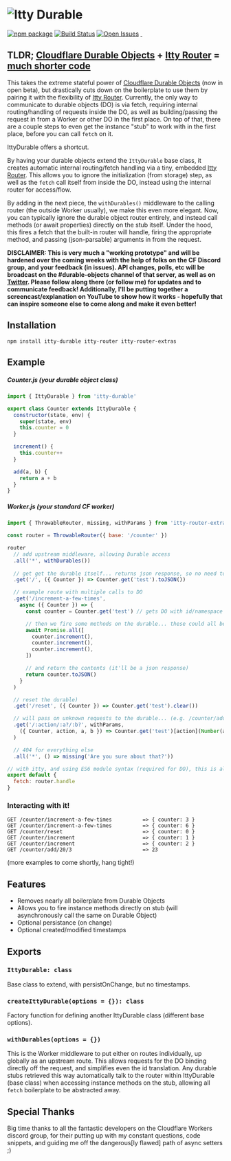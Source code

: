 # ![Itty Durable][logo-image]

[![npm package][npm-image]][npm-url]
[![Build Status][travis-image]][travis-url]
[![Open Issues][issues-image]][issues-url]
<a href="https://github.com/kwhitley/itty-durable" target="\_parent">
  <img alt="" src="https://img.shields.io/github/stars/kwhitley/itty-durable.svg?style=social&label=Star" />
</a>
<a href="https://twitter.com/kevinrwhitley" target="\_parent">
  <img alt="" src="https://img.shields.io/twitter/follow/kevinrwhitley.svg?style=social&label=Follow" />
</a>

## TLDR; [Cloudflare Durable Objects](https://blog.cloudflare.com/introducing-workers-durable-objects/) + [Itty Router](https://www.npmjs.com/package/itty-router) = [much shorter code](#example)

This takes the extreme stateful power of [Cloudflare Durable Objects](https://blog.cloudflare.com/introducing-workers-durable-objects/) (now in open beta), but drastically cuts down on the boilerplate to use them by pairing it with the flexibility of [Itty Router](https://www.npmjs.com/package/itty-router).  Currently, the only way to communicate to durable objects (DO) is via fetch, requiring internal routing/handling of requests inside the DO, as well as building/passing the request in from a Worker or other DO in the first place.  On top of that, there are a couple steps to even get the instance "stub" to work with in the first place, before you can call `fetch` on it.

IttyDurable offers a shortcut.

By having your durable objects extend the `IttyDurable` base class, it creates automatic internal routing/fetch handling via a tiny, embedded [Itty Router](https://www.npmjs.com/package/itty-router).  This allows you to ignore the initialization (from storage) step, as well as the `fetch` call itself from inside the DO, instead using the internal router for access/flow.

By adding in the next piece, the `withDurables()` middleware to the calling router (the outside Worker usually), we make this even more elegant.  Now, you can typically ignore the durable object router entirely, and instead call methods (or await properties) directly on the stub itself.  Under the hood, this fires a fetch that the built-in router will handle, firing the appropriate method, and passing (json-parsable) arguments in from the request.

**DISCLAIMER: This is very much a "working prototype" and will be hardened over the coming weeks with the help of folks on the CF Discord group, and your feedback (in issues).  API changes, polls, etc will be broadcast on the #durable-objects channel of that server, as well as on [Twitter](https://twitter.com/kevinrwhitley).  Please follow along there (or follow me) for updates and to communicate feedback!  Additionally, I'll be putting together a screencast/explanation on YouTube to show how it works - hopefully that can inspire someone else to come along and make it even better!**

## Installation

```
npm install itty-durable itty-router itty-router-extras
```

## Example
##### Counter.js (your durable object class)
```js
import { IttyDurable } from 'itty-durable'

export class Counter extends IttyDurable {
  constructor(state, env) {
    super(state, env)
    this.counter = 0
  }

  increment() {
    this.counter++
  }

  add(a, b) {
    return a + b
  }
}
```

##### Worker.js (your standard CF worker)
```js
import { ThrowableRouter, missing, withParams } from 'itty-router-extras'

const router = ThrowableRouter({ base: '/counter' })

router
  // add upstream middleware, allowing Durable access
  .all('*', withDurables())
  
  // get get the durable itself... returns json response, so no need to wrap
  .get('/', ({ Counter }) => Counter.get('test').toJSON())

  // example route with multiple calls to DO
  .get('/increment-a-few-times',
    async ({ Counter }) => {
      const counter = Counter.get('test') // gets DO with id/namespace = 'test'

      // then we fire some methods on the durable... these could all be done separately.
      await Promise.all([
        counter.increment(),
        counter.increment(),
        counter.increment(),
      ])

      // and return the contents (it'll be a json response)
      return counter.toJSON()
    }
  )

  // reset the durable)
  .get('/reset', ({ Counter }) => Counter.get('test').clear())

  // will pass on unknown requests to the durable... (e.g. /counter/add/3/4 => 7)
  .get('/:action/:a?/:b?', withParams,
    ({ Counter, action, a, b }) => Counter.get('test')[action](Number(a), Number(b))
  )

  // 404 for everything else
  .all('*', () => missing('Are you sure about that?'))

// with itty, and using ES6 module syntax (required for DO), this is all you need
export default {
  fetch: router.handle
}
```

### Interacting with it!
```
GET /counter/increment-a-few-times          => { counter: 3 }
GET /counter/increment-a-few-times          => { counter: 6 }
GET /counter/reset                          => { counter: 0 }
GET /counter/increment                      => { counter: 1 }
GET /counter/increment                      => { counter: 2 }
GET /counter/add/20/3                       => 23

```
(more examples to come shortly, hang tight!)

## Features
- Removes nearly all boilerplate from Durable Objects
- Allows you to fire instance methods directly on stub (will asynchronously call the same on Durable Object)
- Optional persistance (on change)
- Optional created/modified timestamps

## Exports

### `IttyDurable: class`
Base class to extend, with persistOnChange, but no timestamps.

### `createIttyDurable(options = {}): class`
Factory function for defining another IttyDurable class (different base options).

### `withDurables(options = {})`
This is the Worker middleware to put either on routes individually, up globally as an upstream route.  This allows requests for the DO binding directly off the request, and simplifies even the id translation.  Any durable stubs retrieved this way automatically talk to the router within IttyDurable (base class) when accessing instance methods on the stub, allowing all `fetch` boilerplate to be abstracted away.

[twitter-image]:https://img.shields.io/twitter/url?style=social&url=https%3A%2F%2Fwww.npmjs.com%2Fpackage%2Fitty-durable
[logo-image]:https://user-images.githubusercontent.com/865416/114285361-2bd3e180-9a1c-11eb-8386-a2e9f4383d43.png
[gzip-image]:https://img.shields.io/bundlephobia/minzip/itty-durable
[gzip-url]:https://bundlephobia.com/result?p=itty-durable
[issues-image]:https://img.shields.io/github/issues/kwhitley/itty-durable
[issues-url]:https://github.com/kwhitley/itty-durable/issues
[npm-image]:https://img.shields.io/npm/v/itty-durable.svg
[npm-url]:http://npmjs.org/package/itty-durable
[travis-image]:https://travis-ci.org/kwhitley/itty-durable.svg?branch=v0.x
[travis-url]:https://travis-ci.org/kwhitley/itty-durable
[david-image]:https://david-dm.org/kwhitley/itty-durable/status.svg
[david-url]:https://david-dm.org/kwhitley/itty-durable
[coveralls-image]:https://coveralls.io/repos/github/kwhitley/itty-durable/badge.svg?branch=v0.x
[coveralls-url]:https://coveralls.io/github/kwhitley/itty-durable?branch=v0.x

## Special Thanks
Big time thanks to all the fantastic developers on the Cloudflare Workers discord group, for their putting up with my constant questions, code snippets, and guiding me off the dangerous[ly flawed] path of async setters ;)
